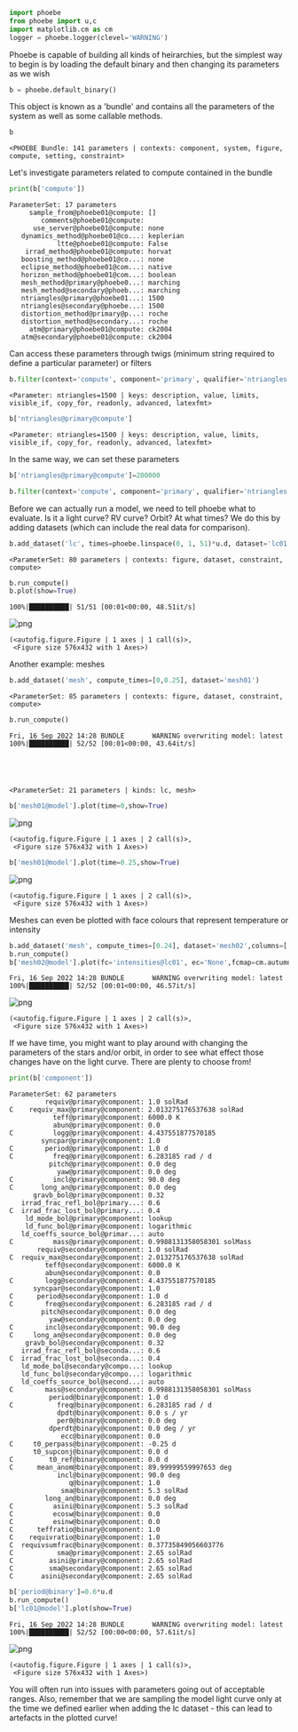 ```python
import phoebe
from phoebe import u,c
import matplotlib.cm as cm
logger = phoebe.logger(clevel='WARNING')
```

Phoebe is capable of building all kinds of heirarchies, but the simplest way to begin is by loading the default binary and then changing its parameters as we wish


```python
b = phoebe.default_binary()
```

This object is known as a 'bundle' and contains all the parameters of the system as well as some callable methods.


```python
b
```




    <PHOEBE Bundle: 141 parameters | contexts: component, system, figure, compute, setting, constraint>



Let's investigate parameters related to compute contained in the bundle


```python
print(b['compute'])
```

    ParameterSet: 17 parameters
         sample_from@phoebe01@compute: []
            comments@phoebe01@compute: 
          use_server@phoebe01@compute: none
       dynamics_method@phoebe01@co...: keplerian
                ltte@phoebe01@compute: False
        irrad_method@phoebe01@compute: horvat
       boosting_method@phoebe01@co...: none
       eclipse_method@phoebe01@com...: native
       horizon_method@phoebe01@com...: boolean
       mesh_method@primary@phoebe0...: marching
       mesh_method@secondary@phoeb...: marching
       ntriangles@primary@phoebe01...: 1500
       ntriangles@secondary@phoebe...: 1500
       distortion_method@primary@p...: roche
       distortion_method@secondary...: roche
         atm@primary@phoebe01@compute: ck2004
       atm@secondary@phoebe01@compute: ck2004


Can access these parameters through twigs (minimum string required to define a particular parameter) or filters


```python
b.filter(context='compute', component='primary', qualifier='ntriangles').get_parameter()
```




    <Parameter: ntriangles=1500 | keys: description, value, limits, visible_if, copy_for, readonly, advanced, latexfmt>




```python
b['ntriangles@primary@compute']
```




    <Parameter: ntriangles=1500 | keys: description, value, limits, visible_if, copy_for, readonly, advanced, latexfmt>



In the same way, we can set these parameters


```python
b['ntriangles@primary@compute']=200000
```


```python
b.filter(context='compute', component='primary', qualifier='ntriangles').set_value(1500)
```

Before we can actually run a model, we need to tell phoebe what to evaluate.  Is it a light curve? RV curve? Orbit? At what times? 
We do this by adding datasets (which can include the real data for comparison).


```python
b.add_dataset('lc', times=phoebe.linspace(0, 1, 51)*u.d, dataset='lc01',passband='Johnson:V')
```




    <ParameterSet: 80 parameters | contexts: figure, dataset, constraint, compute>




```python
b.run_compute()
b.plot(show=True)
```

    100%|██████████| 51/51 [00:01<00:00, 48.51it/s]



    
![png](PHOEBE_basics_files/PHOEBE_basics_15_1.png)
    





    (<autofig.figure.Figure | 1 axes | 1 call(s)>,
     <Figure size 576x432 with 1 Axes>)



Another example: meshes


```python
b.add_dataset('mesh', compute_times=[0,0.25], dataset='mesh01')
```




    <ParameterSet: 85 parameters | contexts: figure, dataset, constraint, compute>




```python
b.run_compute()
```

    Fri, 16 Sep 2022 14:28 BUNDLE       WARNING overwriting model: latest
    100%|██████████| 52/52 [00:01<00:00, 43.64it/s]





    <ParameterSet: 21 parameters | kinds: lc, mesh>




```python
b['mesh01@model'].plot(time=0,show=True)
```


    
![png](PHOEBE_basics_files/PHOEBE_basics_19_0.png)
    





    (<autofig.figure.Figure | 1 axes | 2 call(s)>,
     <Figure size 576x432 with 1 Axes>)




```python
b['mesh01@model'].plot(time=0.25,show=True)
```


    
![png](PHOEBE_basics_files/PHOEBE_basics_20_0.png)
    





    (<autofig.figure.Figure | 1 axes | 2 call(s)>,
     <Figure size 576x432 with 1 Axes>)



Meshes can even be plotted with face colours that represent temperature or intensity


```python
b.add_dataset('mesh', compute_times=[0.24], dataset='mesh02',columns=['visibilities', 'intensities@lc01'])
b.run_compute()
b['mesh02@model'].plot(fc='intensities@lc01', ec='None',fcmap=cm.autumn,show=True)
```

    Fri, 16 Sep 2022 14:28 BUNDLE       WARNING overwriting model: latest
    100%|██████████| 52/52 [00:01<00:00, 46.57it/s]



    
![png](PHOEBE_basics_files/PHOEBE_basics_22_1.png)
    





    (<autofig.figure.Figure | 1 axes | 2 call(s)>,
     <Figure size 576x432 with 1 Axes>)



If we have time, you might want to play around with changing the parameters of the stars and/or orbit, in order to see what effect those changes have on the light curve. There are plenty to choose from!


```python
print(b['component'])
```

    ParameterSet: 62 parameters
             requiv@primary@component: 1.0 solRad
    C    requiv_max@primary@component: 2.013275176537638 solRad
               teff@primary@component: 6000.0 K
               abun@primary@component: 0.0
    C          logg@primary@component: 4.437551877570185
            syncpar@primary@component: 1.0
    C        period@primary@component: 1.0 d
    C          freq@primary@component: 6.283185 rad / d
              pitch@primary@component: 0.0 deg
                yaw@primary@component: 0.0 deg
    C          incl@primary@component: 90.0 deg
    C       long_an@primary@component: 0.0 deg
          gravb_bol@primary@component: 0.32
       irrad_frac_refl_bol@primary...: 0.6
    C  irrad_frac_lost_bol@primary...: 0.4
        ld_mode_bol@primary@component: lookup
        ld_func_bol@primary@component: logarithmic
       ld_coeffs_source_bol@primar...: auto
    C          mass@primary@component: 0.9988131358058301 solMass
           requiv@secondary@component: 1.0 solRad
    C  requiv_max@secondary@component: 2.013275176537638 solRad
             teff@secondary@component: 6000.0 K
             abun@secondary@component: 0.0
    C        logg@secondary@component: 4.437551877570185
          syncpar@secondary@component: 1.0
    C      period@secondary@component: 1.0 d
    C        freq@secondary@component: 6.283185 rad / d
            pitch@secondary@component: 0.0 deg
              yaw@secondary@component: 0.0 deg
    C        incl@secondary@component: 90.0 deg
    C     long_an@secondary@component: 0.0 deg
        gravb_bol@secondary@component: 0.32
       irrad_frac_refl_bol@seconda...: 0.6
    C  irrad_frac_lost_bol@seconda...: 0.4
       ld_mode_bol@secondary@compo...: lookup
       ld_func_bol@secondary@compo...: logarithmic
       ld_coeffs_source_bol@second...: auto
    C        mass@secondary@component: 0.9988131358058301 solMass
              period@binary@component: 1.0 d
    C           freq@binary@component: 6.283185 rad / d
                dpdt@binary@component: 0.0 s / yr
                per0@binary@component: 0.0 deg
              dperdt@binary@component: 0.0 deg / yr
                 ecc@binary@component: 0.0
    C     t0_perpass@binary@component: -0.25 d
          t0_supconj@binary@component: 0.0 d
    C         t0_ref@binary@component: 0.0 d
    C      mean_anom@binary@component: 89.99999559997653 deg
                incl@binary@component: 90.0 deg
                   q@binary@component: 1.0
                 sma@binary@component: 5.3 solRad
             long_an@binary@component: 0.0 deg
    C          asini@binary@component: 5.3 solRad
    C          ecosw@binary@component: 0.0
    C          esinw@binary@component: 0.0
    C      teffratio@binary@component: 1.0
    C    requivratio@binary@component: 1.0
    C  requivsumfrac@binary@component: 0.37735849056603776
    C           sma@primary@component: 2.65 solRad
    C         asini@primary@component: 2.65 solRad
    C         sma@secondary@component: 2.65 solRad
    C       asini@secondary@component: 2.65 solRad



```python
b['period@binary']=0.6*u.d
b.run_compute()
b['lc01@model'].plot(show=True)
```

    Fri, 16 Sep 2022 14:28 BUNDLE       WARNING overwriting model: latest
    100%|██████████| 52/52 [00:00<00:00, 57.61it/s]



    
![png](PHOEBE_basics_files/PHOEBE_basics_25_1.png)
    





    (<autofig.figure.Figure | 1 axes | 1 call(s)>,
     <Figure size 576x432 with 1 Axes>)



You will often run into issues with parameters going out of acceptable ranges. Also, remember that we are sampling the model light curve only at the time we defined earlier when adding the lc dataset - this can lead to artefacts in the plotted curve!


```python

```
